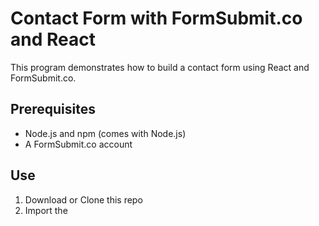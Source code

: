 # Contact Form with FormSubmit.co and React

This program demonstrates how to build a contact form using React and FormSubmit.co.

## Prerequisites

- Node.js and npm (comes with Node.js)
- A FormSubmit.co account

## Use
1. Download or Clone this repo
2. Import the
